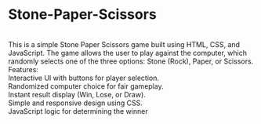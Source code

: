 # Stone-Paper-Scissors
<br>
This is a simple Stone Paper Scissors game built using HTML, CSS, and JavaScript. The game allows the user to play against the computer, which randomly selects one of the three options: Stone (Rock), Paper, or Scissors.
<br>
Features:<br>
Interactive UI with buttons for player selection.<br>
Randomized computer choice for fair gameplay.<br>
Instant result display (Win, Lose, or Draw).<br>
Simple and responsive design using CSS.<br>
JavaScript logic for determining the winner<br>
